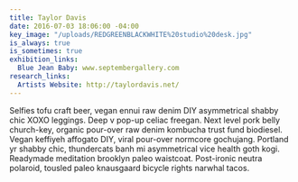 ```yaml
---
title: Taylor Davis
date: 2016-07-03 18:06:00 -04:00
key_image: "/uploads/REDGREENBLACKWHITE%20studio%20desk.jpg"
is_always: true
is_sometimes: true
exhibition_links:
  Blue Jean Baby: www.septembergallery.com
research_links:
  Artists Website: http://taylordavis.net/
---
```


Selfies tofu craft beer, vegan ennui raw denim DIY asymmetrical shabby chic XOXO leggings. Deep v pop-up celiac freegan. Next level pork belly church-key, organic pour-over raw denim kombucha trust fund biodiesel. Vegan keffiyeh affogato DIY, viral pour-over normcore gochujang. Portland yr shabby chic, thundercats banh mi asymmetrical vice health goth kogi. Readymade meditation brooklyn paleo waistcoat. Post-ironic neutra polaroid, tousled paleo knausgaard bicycle rights narwhal tacos.